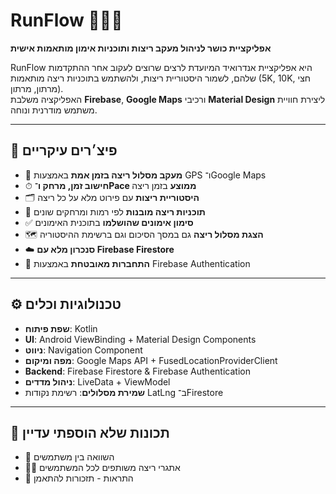# RunFlow 🏃‍♀️📱  
**אפליקציית כושר לניהול מעקב ריצות ותוכניות אימון מותאמות אישית**

RunFlow היא אפליקציית אנדרואיד המיועדת לרצים שרוצים לעקוב אחר ההתקדמות שלהם, לשמור היסטוריית ריצות, ולהשתמש בתוכניות ריצה מותאמות (5K, 10K, חצי מרתון, מרתון).  
האפליקציה משלבת **Firebase**, **Google Maps** ורכיבי **Material Design** ליצירת חוויית משתמש מודרנית ונוחה.

---

## 📌 פיצ׳רים עיקריים
- 📍 **מעקב מסלול ריצה בזמן אמת** באמצעות GPS ו־Google Maps
- ⏱ **חישוב זמן, מרחק ו־Pace ממוצע** בזמן ריצה
- 🗂 **היסטוריית ריצות** עם פירוט מלא על כל ריצה
- 📆 **תוכניות ריצה מובנות** לפי רמות ומרחקים שונים
- ✅ **סימון אימונים שהושלמו** בתוכנית האימונים
- 🗺 **הצגת מסלול ריצה** גם במסך הסיכום וגם ברשימת ההיסטוריה
- ☁️ **סנכרון מלא עם Firebase Firestore**
- 🔑 **התחברות מאובטחת** באמצעות Firebase Authentication

---

## ⚙️ טכנולוגיות וכלים
- **שפת פיתוח**: Kotlin
- **UI**: Android ViewBinding + Material Design Components
- **ניווט**: Navigation Component
- **מפה ומיקום**: Google Maps API + FusedLocationProviderClient
- **Backend**: Firebase Firestore & Firebase Authentication
- **ניהול מדדים**: LiveData + ViewModel
- **שמירת מסלולים**: רשימת נקודות LatLng ב־Firestore

---

## 📌 תכונות שלא הוספתי עדיין
- 🔄 השוואה בין משתמשים 
- 🏃‍♂️ אתגרי ריצה משותפים לכל המשתמשים
- 🔔 התראות - תזכורות להתאמן
